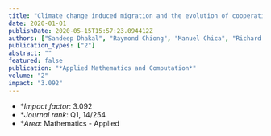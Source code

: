 ```yaml
---
title: "Climate change induced migration and the evolution of cooperation"
date: 2020-01-01
publishDate: 2020-05-15T15:57:23.094412Z
authors: ["Sandeep Dhakal", "Raymond Chiong", "Manuel Chica", "Richard H. Middleton"]
publication_types: ["2"]
abstract: ""
featured: false
publication: "*Applied Mathematics and Computation*"
volume: "2"
impact: "3.092"
---
```


* **Impact factor*: 3.092
* **Journal rank*: Q1, 14/254
* **Area*: Mathematics - Applied